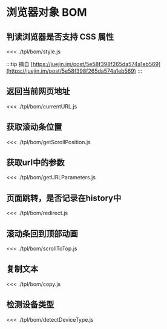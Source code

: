 # 浏览器对象 BOM

## 判读浏览器是否支持 CSS 属性
<<< ./tpl/bom/style.js

:::tip
摘自 [https://juejin.im/post/5e58f398f265da574a1eb569](https://juejin.im/post/5e58f398f265da574a1eb569)
:::

## 返回当前网页地址

<<< ./tpl/bom/currentURL.js

## 获取滚动条位置

<<< ./tpl/bom/getScrollPosition.js

## 获取url中的参数

<<< ./tpl/bom/getURLParameters.js

##  页面跳转，是否记录在history中

<<< ./tpl/bom/redirect.js

##  滚动条回到顶部动画

<<< ./tpl/bom/scrollToTop.js

## 复制文本

<<< ./tpl/bom/copy.js

## 检测设备类型

<<< ./tpl/bom/detectDeviceType.js
